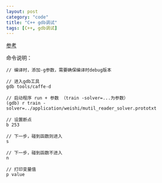 ```yaml
---
layout: post
category: "code"
title: "C++ gdb调试"
tags: [C++, gdb调试]
---
```


[参考](#https://linuxtools-rst.readthedocs.io/zh_CN/latest/tool/gdb.html)

命令说明：

```
// 编译时，添加-g参数，需要确保编译时debug版本

// 进入gdb工具
gdb tools/caffe-d

// 启动程序 run + 参数 （train -solver=...为参数）
(gdb) r train -solver=../application/weishi/mutil_reader_solver.prototxt

// 设置断点
b 253

// 下一步，碰到函数则进入
s 

// 下一步，碰到函数不进入
n

// 打印变量值
p value
```
